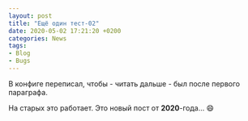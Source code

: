 ```yaml
---
layout: post  
title: "Ещё один тест-02"  
date: 2020-05-02 17:21:20 +0200
categories: News
tags: 
- Blog
- Bugs
---
```


В конфиге переписал, чтобы - читать дальше - был после первого параграфа.  

На старых это работает.
Это новый пост от **2020**-года... :smile:
